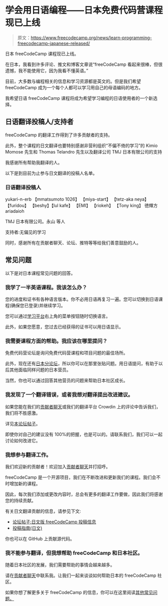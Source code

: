 # 学会用日语编程——日本免费代码营课程现已上线

> 原文：<https://www.freecodecamp.org/news/learn-programming-freecodecamp-japanese-released/>

日本 freeCodeCamp 课程现已上线。

在日本，我看到许多评论、推文和博客文章说“freeCodeCamp 看起来很棒，但很遗憾，我不能使用它，因为我看不懂英语。”

目前，大多数与编程相关的信息和学习资源都是英文的。但是我们希望 freeCodeCamp 成为一个每个人都可以学习用自己的母语编码的地方。

我希望日语 freeCodeCamp 课程将成为希望学习编程的日语使用者的一个新选择。

## 日语翻译投稿人/支持者

freeCodeCamp 的翻译工作得到了许多贡献者的支持。

此外，整个课程的日文翻译也要特别感谢非营利组织“不偏不倚的学习”的 Kimio Momose 先生和 Thomas Telandro 先生以及翻译公司 TMJ 日本有限公司的支持

我感谢所有帮助我翻译的人。

以下是到目前为止参与日文翻译的投稿人名单。

### 日语翻译投稿人

yukari-n-erb
【mmatsumoto 1026】
【miya-start】
【tetz-aka neya】
【furidou】
【beshy】【lul kafe】
【EMI】
【riokeh】
【Tony king】
徳輝方
ariadaioh

TMJ 日本有限公司。永山
等人

支持者:无偏见的学习

同时，感谢所有在贡献者聊天、论坛、推特等等给我们善意鼓励的人。

## 常见问题

以下是对日本课程常见问题的回答。

### 我学了一半英语课程。我该怎么办？

您的进度和证书有各种语言版本。你不必用日语再复习一遍。您可以切换到日语课程(确保您已登录)并继续学习。

您可以通过[学习平台](https://www.freecodecamp.org/japanese/learn)右上角的菜单按钮随时切换语言。

此外，如果您愿意，您过去已经获得的证书可以用日语显示。

### 我需要课程方面的帮助。我应该在哪里提问？

免费代码营论坛是询问免费代码营课程和项目问题的最佳场所。

此外，现在还有[日本分论坛](https://forum.freecodecamp.org/c/japanese/552)，所以你可以在那里张贴问题。用日语提问，有助于以后其他面临同样问题的日本营员。

当然，你也可以通过回答其他营员的问题来帮助日本社区成长。

### 我发现了一个翻译错误，或者我想对翻译提出改进建议。

如果您能在我们的[贡献者聊天](https://discord.gg/PRyKn3Vbay)或我们的翻译平台 Crowdin 上的评论中告诉我们，我们将不胜感激。

详见[本论坛帖子](https://forum.freecodecamp.org/t/freecodecamp/484083)。

即使你对自己的建议没有 100%的把握，也是可以的。请联系我们，我们可以一起讨论如何改进它。

### 我想参与翻译工作。

我们欢迎新的贡献者！欢迎加入[贡献者聊天](https://discord.gg/PRyKn3Vbay)并打招呼。

freeCodeCamp 是一个开源项目，我们在不断改进和更新我们的课程。我们会不时增加新的课程。

因此，每次我们添加或更改内容时，总会有更多的翻译工作要做，因此我们将感谢您的持续贡献。

有关日文翻译贡献的信息，请参见下文:

*   [论坛帖子:日文版 freeCodeCamp 投稿信息](https://forum.freecodecamp.org/t/freecodecamp/484083)
*   [投稿指南(日文)](https://contribute.freecodecamp.org/#/i18n/japanese/index)

你也可以在 GitHub 上贡献源代码。

### 我不能参与翻译，但我想帮助 freeCodeCamp 和日本社区。

随着日本社区的发展，我们需要帮助的事情会越来越多。

请在[贡献者聊天](https://discord.gg/PRyKn3Vbay)中联系我。让我们一起来谈谈如何帮助日本的 freeCodeCamp 社区。

如果你想了解更多关于 freeCodeCamp 的信息，你可以在这里阅读[其他常见问题。](https://www.freecodecamp.org/japanese/news/about/)